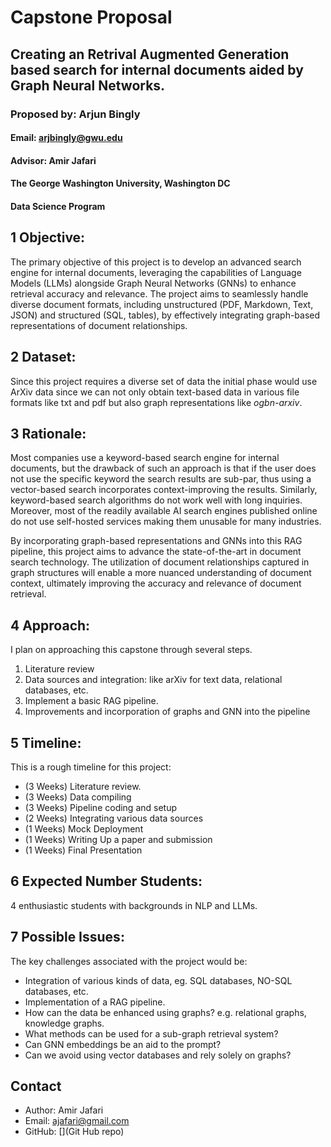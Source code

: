 
# Capstone Proposal
## Creating an Retrival Augmented Generation based search for internal documents aided by Graph Neural Networks.
### Proposed by: Arjun Bingly
#### Email: arjbingly@gwu.edu
#### Advisor: Amir Jafari
#### The George Washington University, Washington DC  
#### Data Science Program


## 1 Objective:  
The primary objective of this project is to develop an advanced search engine for internal documents, leveraging the capabilities of Language Models (LLMs) alongside Graph Neural Networks (GNNs) to enhance retrieval accuracy and relevance. The project aims to seamlessly handle diverse document formats, including unstructured (PDF, Markdown, Text, JSON) and structured (SQL, tables), by effectively integrating graph-based representations of document relationships.
            


## 2 Dataset:  

Since this project requires a diverse set of data the initial phase would use ArXiv data since we can not only obtain text-based data in various file formats like txt and pdf but also graph representations like _ogbn-arxiv_.  
 
            

## 3 Rationale:  

Most companies use a keyword-based search engine for internal documents, but the drawback of such an approach is that if the user does not use the specific keyword the search results are sub-par, thus using a vector-based search incorporates context-improving the results. Similarly, keyword-based search algorithms do not work well with long inquiries. Moreover, most of the readily available AI search engines published online do not use self-hosted services making them unusable for many industries. 

By incorporating graph-based representations and GNNs into this RAG pipeline, this project aims to advance the state-of-the-art in document search technology. The utilization of document relationships captured in graph structures will enable a more nuanced understanding of document context, ultimately improving the accuracy and relevance of document retrieval.
            

## 4 Approach:  

I plan on approaching this capstone through several steps.  

1. Literature review
2. Data sources and integration: like arXiv for text data, relational databases, etc.
3. Implement a basic RAG pipeline.
4. Improvements and incorporation of graphs and GNN into the pipeline

## 5 Timeline:  

This is a rough timeline for this project:  

- (3 Weeks) Literature review. 
- (3 Weeks) Data compiling  
- (3 Weeks) Pipeline coding and setup 
- (2 Weeks) Integrating various data sources  
- (1 Weeks) Mock Deployment  
- (1 Weeks) Writing Up a paper and submission
- (1 Weeks) Final Presentation  
            

## 6 Expected Number Students:  

4 enthusiastic students with backgrounds in NLP and LLMs.  
            

## 7 Possible Issues:  

The key challenges associated with the project would be:

- Integration of various kinds of data, eg. SQL databases, NO-SQL databases, etc.
- Implementation of a RAG pipeline.
- How can the data be enhanced using graphs? e.g. relational graphs, knowledge graphs.
- What methods can be used for a sub-graph retrieval system?
- Can GNN embeddings be an aid to the prompt?
- Can we avoid using vector databases and rely solely on graphs?
            

## Contact
- Author: Amir Jafari
- Email: [ajafari@gmail.com](Email)
- GitHub: [](Git Hub repo)
